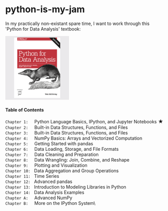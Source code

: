 # python-is-my-jam

In my practically non-existant spare time, I want to work through this 'Python for Data Analysis' textbook: <p>
<img src="https://github.com/spesavento/python-is-my-jam/blob/main/images/textbook_cover.png" width="200" height="200">
#### Table of Contents <p>
`Chapter 1:` &nbsp;&nbsp;&nbsp; Python Language Basics, IPython, and Jupyter Notebooks <font size="3"> ★ </font>\
`Chapter 2:` &nbsp;&nbsp;&nbsp; Built-in Data Structures, Functions, and Files\
`Chapter 3:` &nbsp;&nbsp;&nbsp; Built-in Data Structures, Functions, and Files\
`Chapter 4:` &nbsp;&nbsp;&nbsp; NumPy Basics: Arrays and Vectorized Computation\
`Chapter 5:` &nbsp;&nbsp;&nbsp; Getting Started with pandas\
`Chapter 6:` &nbsp;&nbsp;&nbsp; Data Loading, Storage, and File Formats\
`Chapter 7:` &nbsp;&nbsp;&nbsp; Data Cleaning and Preparation\
`Chapter 8:` &nbsp;&nbsp;&nbsp; Data Wrangling: Join, Combine, and Reshape\
`Chapter 9:` &nbsp;&nbsp;&nbsp; Plotting and Visualization\
`Chapter 10:` &nbsp; Data Aggregation and Group Operations\
`Chapter 11:` &nbsp; Time Series\
`Chapter 12:` &nbsp; Advanced pandas\
`Chapter 13:` &nbsp; Introduction to Modeling Libraries in Python\
`Chapter 14:` &nbsp; Data Analysis Examples\
`Chapter A:` &nbsp;&nbsp;&nbsp; Advanced NumPy\
`Chapter B:` &nbsp;&nbsp;&nbsp; More on the IPython System\
